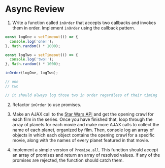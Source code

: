 # Async Review

1.  Write a function called `inOrder` that accepts two callbacks and invokes them in order. Implement `inOrder` using the callback pattern.

```js
const logOne = setTimeout(() => {
  console.log('one!');
}, Math.random() * 1000);

const logTwo = setTimeout(() => {
  console.log('two!');
}, Math.random() * 1000);

inOrder(logOne, logTwo);

// one
// two

// it should always log those two in order regardless of their timing
```

2.  Refactor `inOrder` to use promises.

3.  Make an AJAX call to the [Star Wars API](https://swapi.co/) and get the opening crawl for each film in the series. Once you have finished that, loop through the array of planets for each movie and make more AJAX calls to collect the name of each planet, organized by film. Then, console log an array of objects in which each object contains the opening crawl for a specific movie, along with the names of every planet featured in that movie.

4.  Implement a simple version of `Promise.all`. This function should accept an array of promises and return an array of resolved values. If any of the promises are rejected, the function should catch them.
